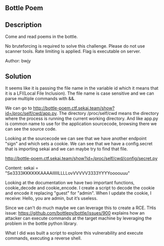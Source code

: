 ## Bottle Poem


## Description 

Come and read poems in the bottle.

No bruteforcing is required to solve this challenge. Please do not use scanner tools. 
Rate limiting is applied. Flag is executable on server.

Author: bwjy


## Solution

It seems like it is passing the file name in the variable id which it means that it is a LFI(Local File Inclusion).
The file name is case sensitive and we can parse multiple commands with &&.

We can go to http://bottle-poem.ctf.sekai.team/show?id=/proc/self/cwd/app.py.
The directory /proc/self/cwd means the directory where the process is running the current working directory.
And like app.py is common name to use for the application sourcecode, browsing there we can see the source code.

Looking at the sourcecode we can see that we have another  endpoint "sign" and which sets a cookie.
We can see that we have a config.secret that is importing sekai and we can maybe try to find that file.

http://bottle-poem.ctf.sekai.team/show?id=/proc/self/cwd/config/secret.py

Content: sekai = "Se3333KKKKKKAAAAIIIIILLLLovVVVVV3333YYYYoooouuu"

Looking at the documentation we have two important functions, cookie_decode and cookie_encode.
I create a script to decode the cookie and encode it replacing "guest" for "admin".
When I update the cookie, I receive:  Hello, you are admin, but it’s useless. 

Since we can't do much maybe we can leverage this to create a RCE.
THis issue: https://github.com/bottlepy/bottle/issues/900 explains how an attacker can execute commands at 
the target machine by leveraging the problem in the bottle python library.

What I did was built a script to explore this vulnerability and execute commands, executing a reverse shell.
